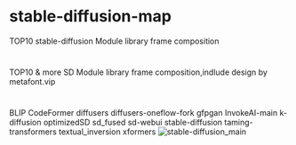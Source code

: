 # stable-diffusion-map
TOP10 stable-diffusion Module library frame composition
#
TOP10 & more SD Module library frame composition,indlude
design by metafont.vip
#
BLIP
CodeFormer
diffusers
diffusers-oneflow-fork
gfpgan
InvokeAI-main
k-diffusion
optimizedSD
sd_fused
sd-webui
stable-diffusion
taming-transformers
textual_inversion
xformers
![stable-diffusion_main](https://user-images.githubusercontent.com/11691791/200960986-0eca5dc3-4ec1-405c-b7e7-b8baaaa68d22.png)
